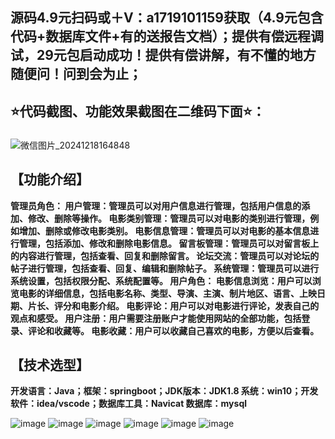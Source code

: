 ## 源码4.9元扫码或＋V：a1719101159获取（4.9元包含代码+数据库文件+有的送报告文档）；提供有偿远程调试，29元包启动成功！提供有偿讲解，有不懂的地方随便问！问到会为止；
## ⭐代码截图、功能效果截图在二维码下面⭐：
### 
![微信图片_20241218164848](https://github.com/user-attachments/assets/646b2784-afb8-47ee-a4d4-5ccc9f96b331)
## 【功能介绍】
**管理员角色：
用户管理：管理员可以对用户信息进行管理，包括用户信息的添加、修改、删除等操作。
电影类别管理：管理员可以对电影的类别进行管理，例如增加、删除或修改电影类别。
电影信息管理：管理员可以对电影的基本信息进行管理，包括添加、修改和删除电影信息。
留言板管理：管理员可以对留言板上的内容进行管理，包括查看、回复和删除留言。
论坛交流：管理员可以对论坛的帖子进行管理，包括查看、回复、编辑和删除帖子。
系统管理：管理员可以进行系统设置，包括权限分配、系统配置等。
用户角色：
电影信息浏览：用户可以浏览电影的详细信息，包括电影名称、类型、导演、主演、制片地区、语言、上映日期、片长、评分和电影介绍。
电影评论：用户可以对电影进行评论，发表自己的观点和感受。
用户注册：用户需要注册账户才能使用网站的全部功能，包括登录、评论和收藏等。
电影收藏：用户可以收藏自己喜欢的电影，方便以后查看。**

## 【技术选型】
**开发语言：Java；框架：springboot；JDK版本：JDK1.8
系统：win10；开发软件：idea/vscode；数据库工具：Navicat
数据库：mysql**

![image](https://github.com/user-attachments/assets/fae91111-77d3-4492-9824-21641e557f95)
![image](https://github.com/user-attachments/assets/ae248f28-f717-4e5e-bebf-1269f74879fa)
![image](https://github.com/user-attachments/assets/df91271b-81ac-4653-8d53-e67bda54f473)
![image](https://github.com/user-attachments/assets/3cc1aaa4-8a6a-4493-8f7e-f980fc073a02)
![image](https://github.com/user-attachments/assets/fd13064d-03e9-4dc1-8dfd-732002713c71)
![image](https://github.com/user-attachments/assets/fe1d5421-e8af-4c5c-a838-29618d6c2288)
